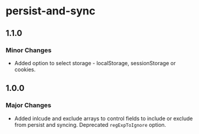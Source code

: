 # persist-and-sync

## 1.1.0

### Minor Changes

- Added option to select storage - localStorage, sessionStorage or cookies.

## 1.0.0

### Major Changes

- Added inlcude and exclude arrays to control fields to include or exclude from persist and syncing. Deprecated `regExpToIgnore` option.
